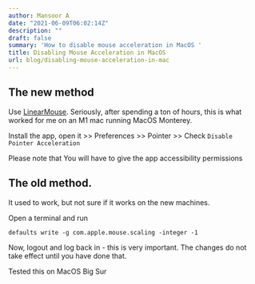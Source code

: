 ```yaml
---
author: Mansoor A
date: "2021-06-09T06:02:14Z"
description: ""
draft: false
summary: 'How to disable mouse acceleration in MacOS '
title: Disabling Mouse Acceleration in MacOS
url: blog/disabling-mouse-acceleration-in-mac
---
```


## The new method

Use [LinearMouse](https://linearmouse.org/). Seriously, after spending a ton of hours, this is what worked for me
on an M1 mac running MacOS Monterey.

Install the app, open it >> Preferences >> Pointer >> Check `Disable Pointer Acceleration`

Please note that You will have to give the app accessibility permissions


## The old method.

It used to work, but not sure if it works on the new machines.

Open a terminal and run

```
defaults write -g com.apple.mouse.scaling -integer -1
```

Now, logout and log back in - this is very important. The changes do not take effect until you have done that.

Tested this on MacOS Big Sur

